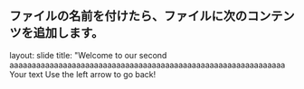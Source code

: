 ファイルの名前を付けたら、ファイルに次のコンテンツを追加します。
---
layout: slide
title: "Welcome to our second 
aaaaaaaaaaaaaaaaaaaaaaaaaaaaaaaaaaaaaaaaaaaaaaaaaaaaaaaaaaaaaa
Your text
Use the left arrow to go back!
